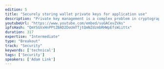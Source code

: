 ```yaml
---
edition: 5
title: "Securely storing wallet private keys for application use"
description: "Private key management is a complex problem in cryptography. In the last few years, we have seen attacks against cryptocurrency companies that seek to retrieve the private keys of user wallets. Within cryptocurrency, private key management has an additional complexity: the value of stored user funds related to that private key. Truly, key management is a challenge that has plagued secure computing for years.While storing keys is essential, it is equally important to securely use those keys in an application. Without secure use of private keys, applications are vulnerable to attacks to exfiltrate those private keys.In this talk, we will discuss the approach the AirSwap team uses to securely store and use private keys for high value wallets. We will show real world permissions, policies, and code used by our team. We will discuss common attacks against private key management systems and the ways that our implementation thwarts those attacks.This talk is beneficial to any team or company that interacts with the Ethereum blockchain via signed transactions and off-chain custom code. It is essential for any team that wishes to use a private key in their application code securely."
youtubeUrl: "https://www.youtube.com/embed/suGACevZVAs"
ipfsHash: "QmYSGVxHnPPtZBAD2DoUmTTjtQmNZdzmbRHWpEfsWiittx"
duration: 317
expertise: "Intermediate"
type: "Breakout"
track: "Security"
keywords: ['technical']
tags: ['Security']
speakers: ['Adam Link']
---
```

